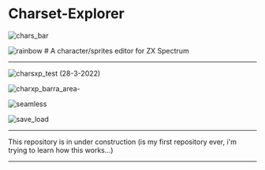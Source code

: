 # Charset-Explorer

![chars_bar](https://github.com/saborido/Charset-Explorer/assets/11407070/12c12dca-0bbb-4332-8618-93302d39c88e)


  ![rainbow](https://github.com/saborido/Charset-Explorer/assets/11407070/9adddd2f-3cc7-4851-ab0d-a1b14bb29b55)  # A character/sprites editor for ZX Spectrum

-----------------------------

![charsxp_test (28-3-2022)](https://github.com/saborido/Charset-Explorer/assets/11407070/09b12b79-d10f-4629-b2e8-7321127c1f85)

![charxp_barra_area-](https://github.com/saborido/Charset-Explorer/assets/11407070/fc049220-3168-40a2-bd0e-10b810a5569a)

![seamless](https://github.com/saborido/Charset-Explorer/assets/11407070/9547aadc-4829-4e62-88df-c5704ae3162b)

![save_load](https://github.com/saborido/Charset-Explorer/assets/11407070/70f1a0ee-0f64-49ab-a809-1872e0744890)

-----------------------------

This repository is in under construction (is my first repository ever, i'm trying to learn how this works...)

-----------------------------
